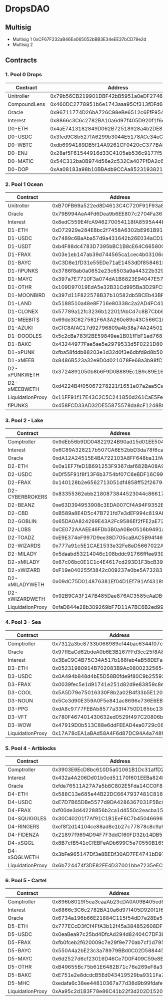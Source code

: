 # DropsDAO

## Multisig

- Multisig 1 0xCF67F232aB46Ea065052bBB3E34eEE37bCD79e2d
- Multisig 2

## Contracts

### 1. Pool 0 Drops

| Contract     | Address                                    | Owner    |
| ------------ | ------------------------------------------ | -------- |
| Unitroller   | 0x79b56CB219901DBF42bB5951a0eDF27465F96206 | mltsg1   |
| CompoundLens | 0x460DC2778951b6e1743aaa95Cf313fDFd61f1ecA | ---      |
| Oracle       | 0x96711774D26bA726C98eBe6512c6EfF954a2e575 | ---      |
| Interest     | 0x8866c3C6c2782BA10a6d97f405D920f1f6e824E1 | mltsg1   |
| D0-ETH       | 0x4aE7413182849D062B72518928a4b2DE87F0e411 | mltsg1   |
| D0-USDC      | 0x3fed9C8b527fA6299b3044E5178ACc34eC2e25e2 | mltsg1   |
| D0-WBTC      | 0xdb6994189DB5f14A9261CF0420cC377BADaB03bE | mltsg1   |
| D0-ENJ       | 0x28af5F61544916d33C4105eb536c9177f5523b67 | mltsg1   |
| D0-MATIC     | 0x54C312ba0B974d56e2c532Ca407FfDA2c6a14793 | mltsg1   |
| D0-DOP       | 0xAa08183a98b10BBAdb9CCAa852319382120D4683 | mltsg1   |

### 2. Pool 1 Ocean

| Contract         | Address                                    | Owner    |
| ---------------- | ------------------------------------------ | -------- |
| Unitroller       | 0xB70FB69a522ed8D4613C4C720F91F93a836EE2f5 | mltsg1   |
| Oracle           | 0x79B994AeA4Fd6Dea9b6EE807c2704Fa36219b5f6 | mltsg1   |
| Interest         | 0x8edC559E4fcA946270054118fA8595A44Ea88dc0 | mltsg1   |
| D1-ETH           | 0xD72929e284E8bc2f7458A6302bE961B91bccB339 | mltsg1   |
| D1-USDC          | 0x7489c6BaAba57d9a431642b26E034aCD191039f7 | mltsg1   |
| D1-USDT          | 0xb4F88dc4783D7395bBC1B8cE64C66580Cde3c13A | mltsg1   |
| D1-FRAX          | 0x03e1eb147ab39d744565ca1cec4b03106d21fa92 | mltsg1   |
| D1-BAYC          | 0xC3D8e1fD31e55EDe71aE1453dDf858461E23B59a | mltsg1   |
| D1-fiPUNKS       | 0x3786f8ab0a0652e23c6503a9a44322b3295608fe | mltsg1   |
| D1-MAYC          | 0x397a7E7710F3a074dA1B6823E94047E57A5db896 | mltsg1   |
| D1-OTHR          | 0x109D97019EdA5e32B31Cd995Ba3D29FC5A3e7c97 | mltsg1   |
| D1-MOONBIRD      | 0x397d11F822578B37b10582db5BCEb43BF6E7C85b | mltsg1   |
| D1-LAND          | 0x5188510a48e8F716e80338c2a2AD4FC415aFC290 | mltsg1   |
| D1-CLONEX        | 0x57789a12fc3236b12201fAbCd7c8B7Cbb6A94727 | mltsg1   |
| D1-MEEBITS       | 0x69de3C627561F6A3A260e89c43C566C1F3c93E23 | mltsg1   |
| D1-AZUKI         | 0xCfC8AfAC17d92796809a4b38a74A245011a96E83 | mltsg1   |
| D1-DOODLES       | 0x5c2cBa783f2BE59849ee1B01fFbF1ed768B444e0 | mltsg1   |
| D1-BAKC          | 0x43244977Fae5ae5e2979533d5F0221D80840Fa1A | mltsg1   |
| D1-xPUNK         | 0xfba58fddb88203e1d32d0f3e6dbfd9d8b505ec18 | mltsg1   |
| D1-xMEEB         | 0x8486B523a32e9D0d021078Fe68a3b98fC765FbaB | mltsg1   |
| D2-xPUNKWETH     | 0x3724891050b8b6F9D0B889Ec1B9c89E1673E3f5a | mltsg1   |
| D2-xMEEBWETH     | 0xd4224B4f05067278221f1651e07a2aa5Ca39590E | mltsg1   |
| LiquidationProxy | 0x11FF91f17E43C2C5C241850d261CaE5Febb9B439 | mltsg1   |
| fiPUNKS          | 0x458FCD33AD32DE55875578da8cF1248B8765EC95 | mltsg1   |

### 3. Pool 2 - Lake

| Contract         | Address                                    | Owner    |
| ---------------- | ------------------------------------------ | -------- |
| Comptroller      | 0x9dEb56b9DD04822924B90ad15d01EE50415f8bC7 | mltsg1   |
| Interest         | 0x6C89A328217b507CA6E52bbD3da78f6ca57172Db | ---      |
| Oracle           | 0xdA12A24515E4BA722103A8FF648ba11fAF7992E1 | ---      |
| D2-ETH           | 0x0a1EF7feD1B691253F9367daf682BA08A9D2fD9C | ---      |
| D2-USDC          | 0xDf55F91f8f13F6b3754bf07C6eBDF16C99f83198 | mltsg1   |
| D2-FRAX          | 0x140128b2e6562713051df4858ff52f26795b8920 | mltsg1   |
| D2-CYBERBROKERS  | 0x83355362ebb2180873844523044c866170f9D99C | ---      |
| D2-BEANZ         | 0xe63D394953908c3EDA007Cf4A94F9352Bb22dEC0 | ---      |
| D2-CBD           | 0xB589a8E4D5c47B721fd7e3dEF994c819Ab8718C4 | ---      |
| D2-GOBLIN        | 0x65DA0A824269E43A2Fc9586Ef2fFE2aE722C33Be | ---      |
| D2-LOBS          | 0xCE072AAAEE46FDb3B0aA0Be0516b9491aD88eC57 | ---      |
| D2-TOADZ         | 0xE9E374eF997D9ee38D705caBAC5B94f469506966 | ---      |
| D2-WIZARDS       | 0x777a91c5E1CAE1533e32Fe8eD5667022A1E0fbB6 | ---      |
| D2-MILADY        | 0x5daabd53214046c108bddc91766fffee9397cee4 | ---      |
| D2-xMILADY       | 0x67c06bc0E1C1c4E4617cd293D1F3bcB39244A859 | ---      |
| D2-xWIZARD       | 0xF19e040255f3842c009237e0be5A73283371C8df | ---      |
| D2-xMILADYWETH   | 0x09dC75D014876381Ef04D1Ef791Af4318f758eBE | ---      |
| D2-xWIZARDWETH   | 0x92B9CA3F147B485Dae876AC3585cAaDB58962baF | ---      |
| LiquidationProxy | 0xfaD844e28b309269bF7D11A7BC6B2ed993175598 | ---      |

### 4. Pool 3 - Sea

| Contract         | Address                                    | Owner    |
| ---------------- | ------------------------------------------ | -------- |
| Comptroller      | 0x7312a3bc8733b068989ef44bac6344f07cfcde7f | mltsg1   |
| Oracle           | 0x97ffEaCd62bdeA0b6E3B167FFd3cc25f8A8fc47f | ---      |
| Interest         | 0x3EeC9C4B75C34A517b188feb4aB58DEFaeb3F35d | mltsg1   |
| D3-ETH           | 0x05231980914B702083B9Ac08002325654F6eb95B | mltsg1   |
| D3-USDC          | 0x0A494b848d4bE5D58B0fde9f80C9b25592a2D3b2 | mltsg1   |
| D3-FRAX          | 0x0039fec5e1d91741e251d82d9e83859c8e79013d | ---      |
| D3-COOL          | 0x5A5D79e75016330F8b2a02B4f33b5E12003a63D7 | ---      |
| D3-NOUN          | 0x5Ce3d90E359A0F5e841ac8696e736E6EBF8bf2f0 | ---      |
| D3-PPG           | 0xdA8c9777FEBAb8577a33f4750D165bc13b07B93d | ---      |
| D3-VFT           | 0x780F467401430632ed0529f497C20806b2793dfF | ---      |
| D3-WOW           | 0x47919D0b513C88e6ddFEEAD4ea0729c08003dAEE | ---      |
| LiquidationProxy | 0x17A78cEA1aBAd58A4F6d87DC94A4a748f2965b20 | ---      |

### 5. Pool 4 - Artblocks

| Contract         | Address                                    | Owner    |
| ---------------- | ------------------------------------------ | -------- |
| Comptroller      | 0x3903E6EcD8bc610D5a01061B1Dc31affD21F81C6 | mltsg1   |
| Interest         | 0x432a4A206Dd01b0cd51170f601EEBa824B1f0B61 | mltsg1   |
| Oracle           | 0xfde76511A27A7a5b8C802E5Fda14CC0F879bC2C6 | ---      |
| D4-ETH           | 0x588C13e685e44B22DC6647937481C816E5FeE086 | mltsg1   |
| D4-USDC          | 0xE7D7B65DBe5577d9DA4286367031F5BcCB020674 | mltsg1   |
| D4-FRAX          | 0xf00de3d44228856b2ca1d4550c2eacba153daca7 | mltsg1   |
| D4-SQUIGGLES     | 0x30C40201f7Af91C1B1EeF6C7b4504669602a82f5 | mltsg1   |
| D4-RINGERS       | 0xef8f2d14104ce88ad8e1b27c77878c8c9a92bb80 | mltsg1   |
| D4-FIDENZA       | 0x21897f9694D94F7F3ddCf60FD32b14DB55376b00 | mltsg1   |
| D4-xSQGL         | 0x8B7cfB541cCfEBFeADb699C5e70550B165383685 | mltsg1   |
| D4-xSQGLWETH     | 0x3bFe965147Df3e8BEDf30AD7FE4741bD977f4D06 | mltsg1   |
| LiquidationProxy | 0x6b724474f3DE82FE4D37001bbe7235eEC1dE6035 | mltsg1   |

### 6. Pool 5 - Cartel

| Contract         | Address                                    | Owner    |
| ---------------- | ------------------------------------------ | -------- |
| Comptroller      | 0x896b8019f5ea3caaAb23cDA0A09B405ed8361E8b | mltsg2   |
| Interest         | 0x8866c3C6c2782BA10a6d97f405D920f1f6e824E1 | ---      |
| Oracle           | 0x6734a196b66E21884C115f54dD7e28Ee5C23678d | ---      |
| D5-ETH           | 0x777ECcD3fCf4FfA3b12f45a384852608DF2619a0 | ---      |
| D5-USDC          | 0x0eaBea97c25bd4DfcAd294d82404C7DF3b26a2Cc | ---      |
| D5-FRAX          | 0xfb0fceb2f620009c7e29f9e770ab7cf1d7956ecc | ---      |
| D5-BAYC          | 0x550A4a2bE23c3a78979BBd0C02D588445B385c1b | ---      |
| D5-MAYC          | 0x6d2527d6cf23016D46Ce7D0F409C59e8E34D0854 | ---      |
| D5-OTHR          | 0xB49655Bc75b61E6482B71c76e269eF8a342283Ba | ---      |
| D5-BAKC          | 0xE751e2e8dcdcB5Ed043419529ba9311Fa7CCDd3E | ---      |
| D5-MHC           | 0xedafa6c38ee44810367a77d38d9b99fdafee8513 | ---      |
| LiquidationProxy | 0xAa95c2d1B3F78e86C41b22f3d202D15200a23E23 | ---      |
